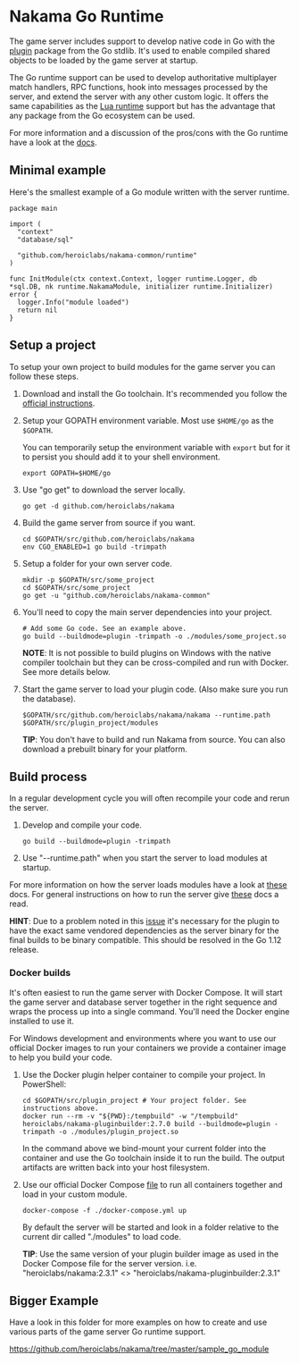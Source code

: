 # Nakama Go Runtime

The game server includes support to develop native code in Go with the [plugin](https://golang.org/pkg/plugin/) package from the Go stdlib. It's used to enable compiled shared objects to be loaded by the game server at startup.

The Go runtime support can be used to develop authoritative multiplayer match handlers, RPC functions, hook into messages processed by the server, and extend the server with any other custom logic. It offers the same capabilities as the [Lua runtime](https://heroiclabs.com/docs/runtime-code-basics/) support but has the advantage that any package from the Go ecosystem can be used.

For more information and a discussion of the pros/cons with the Go runtime have a look at the [docs](https://heroiclabs.com/docs).

## Minimal example

Here's the smallest example of a Go module written with the server runtime.

```
package main

import (
  "context"
  "database/sql"

  "github.com/heroiclabs/nakama-common/runtime"
)

func InitModule(ctx context.Context, logger runtime.Logger, db *sql.DB, nk runtime.NakamaModule, initializer runtime.Initializer) error {
  logger.Info("module loaded")
  return nil
}
```

## Setup a project

To setup your own project to build modules for the game server you can follow these steps.

1. Download and install the Go toolchain. It's recommended you follow the [official instructions](https://golang.org/doc/install).

2. Setup your GOPATH environment variable. Most use `$HOME/go` as the `$GOPATH`.

   You can temporarily setup the environment variable with `export` but for it to persist you should add it to your shell environment.

   ```
   export GOPATH=$HOME/go
   ```

3. Use "go get" to download the server locally.

   ```
   go get -d github.com/heroiclabs/nakama
   ```

4. Build the game server from source if you want.

   ```
   cd $GOPATH/src/github.com/heroiclabs/nakama
   env CGO_ENABLED=1 go build -trimpath
   ```

5. Setup a folder for your own server code.

   ```
   mkdir -p $GOPATH/src/some_project
   cd $GOPATH/src/some_project
   go get -u "github.com/heroiclabs/nakama-common"
   ```

6. You'll need to copy the main server dependencies into your project.

   ```
   # Add some Go code. See an example above.
   go build --buildmode=plugin -trimpath -o ./modules/some_project.so
   ```

   __NOTE__: It is not possible to build plugins on Windows with the native compiler toolchain but they can be cross-compiled and run with Docker. See more details below.

7. Start the game server to load your plugin code. (Also make sure you run the database).

   ```
   $GOPATH/src/github.com/heroiclabs/nakama/nakama --runtime.path $GOPATH/src/plugin_project/modules
   ```
   
   __TIP__: You don't have to build and run Nakama from source. You can also download a prebuilt binary for your platform.

## Build process

In a regular development cycle you will often recompile your code and rerun the server.

1. Develop and compile your code.

   ```
   go build --buildmode=plugin -trimpath
   ```
   
2. Use "--runtime.path" when you start the server to load modules at startup.

For more information on how the server loads modules have a look at [these](https://heroiclabs.com/docs/runtime-code-basics/#load-modules) docs. For general instructions on how to run the server give [these](https://heroiclabs.com/docs/install-start-server/#start-nakama) docs a read.

__HINT__: Due to a problem noted in this [issue](https://github.com/jaegertracing/jaeger/issues/422#issuecomment-360954600) it's necessary for the plugin to have the exact same vendored dependencies as the server binary for the final builds to be binary compatible. This should be resolved in the Go 1.12 release.

### Docker builds

It's often easiest to run the game server with Docker Compose. It will start the game server and database server together in the right sequence and wraps the process up into a single command. You'll need the Docker engine installed to use it.

For Windows development and environments where you want to use our official Docker images to run your containers we provide a container image to help you build your code.

1. Use the Docker plugin helper container to compile your project. In PowerShell:

   ```
   cd $GOPATH/src/plugin_project # Your project folder. See instructions above.
   docker run --rm -v "${PWD}:/tempbuild" -w "/tempbuild" heroiclabs/nakama-pluginbuilder:2.7.0 build --buildmode=plugin -trimpath -o ./modules/plugin_project.so
   ```
   
   In the command above we bind-mount your current folder into the container and use the Go toolchain inside it to run the build. The output artifacts are written back into your host filesystem.

2. Use our official Docker Compose [file](https://heroiclabs.com/docs/install-docker-quickstart/#using-docker-compose) to run all containers together and load in your custom module.

   ```
   docker-compose -f ./docker-compose.yml up
   ```

   By default the server will be started and look in a folder relative to the current dir called "./modules" to load code.

   __TIP__: Use the same version of your plugin builder image as used in the Docker Compose file for the server version. i.e. "heroiclabs/nakama:2.3.1" <> "heroiclabs/nakama-pluginbuilder:2.3.1"

## Bigger Example

Have a look in this folder for more examples on how to create and use various parts of the game server Go runtime support.

https://github.com/heroiclabs/nakama/tree/master/sample_go_module
